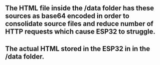 ## The HTML file inside the /data folder has these sources as base64 encoded in order to consolidate source files and reduce number of HTTP requests which cause ESP32 to struggle.

## The actual HTML stored in the ESP32 in in the /data folder.